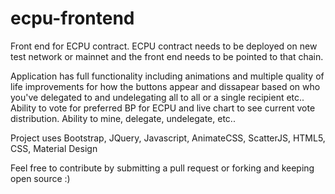 # ecpu-frontend
Front end for ECPU contract.  ECPU contract needs to be deployed on new test network or mainnet and the front end needs to be pointed to that chain.  

Application has full functionality including animations and multiple quality of life improvements for how the buttons appear and dissapear based on who you've delegated to and undelegating all to all or a single recipient etc..  Ability to vote for preferred BP for ECPU and live chart to see current vote distribution. Ability to mine, delegate, undelegate, etc.. 

Project uses Bootstrap, JQuery, Javascript, AnimateCSS, ScatterJS, HTML5, CSS, Material Design

Feel free to contribute by submitting a pull request or forking and keeping open source :)
